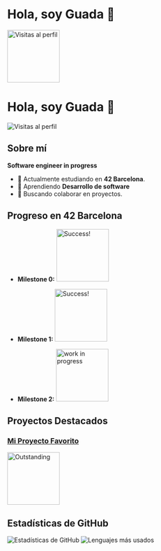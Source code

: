 
# Hola, soy Guada 👋

<img src="https://komarev.com/ghpvc/?username=tu-usuario&color=brightgreen" alt="Visitas al perfil" width="120"/>

# Hola, soy Guada 👋

![Visitas al perfil](https://komarev.com/ghpvc/?username=tu-usuario&color=brightgreen)

## Sobre mí

**Software engineer in progress**

- 🔭 Actualmente estudiando en **42 Barcelona**.
- 🌱 Aprendiendo **Desarrollo de software**
- 👯 Buscando colaborar en proyectos.

## Progreso en 42 Barcelona

- **Milestone 0:** 
  <img src="https://img.shields.io/badge/Status-Complete-brightgreen" alt="Success!" width="120"/>

- **Milestone 1:** 
  <img src="https://img.shields.io/badge/Status-Complete-brightgreen" alt="Success!" width="120"/>

- **Milestone 2:** 
  <img src="https://img.shields.io/badge/Status-Pending-red" alt="work in progress" width="120"/>

## Proyectos Destacados

### [Mi Proyecto Favorito](https://github.com/guadix00/get_next_line_bonus)
<img src="https://img.shields.io/badge/Outstanding-%E2%9C%94%20125/100-brightgreen" alt="Outstanding" width="120"/>

## Estadísticas de GitHub

![Estadísticas de GitHub](https://github-readme-stats.vercel.app/api?username=guadix00&show_icons=true&theme=radical)
![Lenguajes más usados](https://github-readme-stats.vercel.app/api/top-langs/?username=guadix00&layout=compact&theme=radical)





